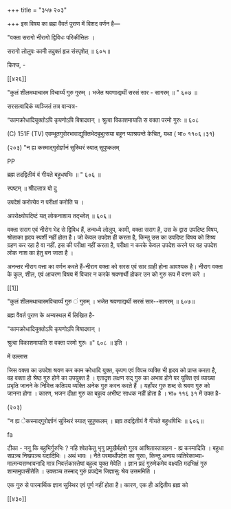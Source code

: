 +++
title = "३५७ २०३"

+++
इस विषय का ब्रह्म वैवर्त पुराण में विशद वर्णन है— 

"वक्ता सरागो नीरागो द्विविधः परिकीत्तितः । 

सरागो लोलुपः कामी तदुक्तं हृन्न संस्पृशेत् ॥ ६०५॥

किश्च, - 

[[४२६]]

"कुलं शीलमथाचारम विचार्य्यं गुरु गुरुम् । भजेत श्रवणाद्यथीं सरसं सार - सागरम् ॥ " ६०७ ॥ 

सरसत्वादिकं व्यञ्जितं तत्र वान्यत्र- 

“कामक्रोधादियुक्तोऽपि कृपणोऽपि विषादवान् । श्रुत्वा विकाशमायाति स वक्ता परमो गुरुः ॥ ६०८ 

(C) 151F (TV) एवम्भूतगुरोरभावाद्युक्तिभेदबुभुत्सया बहून प्याश्रयन्ते केचित्, यथा ( भा० ११०६।३१) 

(२०३) "न ह्य कस्माद्गुरोर्ज्ञानं सुस्थिरं स्यात् सुपुष्कलम् 

PP 

ब्रह्म तदद्वितीयं वं गीयते बहुधषभिः ॥ " ६०६ ॥ 

स्पष्टम् ॥ श्रीदत्तात्र यो दु 

उपदेशं करोत्येव न परीक्षां करोति च । 

अपरोक्ष्योपदिष्टं यत् लोकनाशाय तद्भवेत् ॥ ६०६॥ 

वक्ता सराग एवं नीरोग भेद से द्विविध हैं, तन्मध्ये लोलुप, कामी, वक्ता सराग है, उस के द्वारा उपदिष्ट विषय, श्रोताका हृदय स्पर्शी नहीं होता है। जो केवल उपदेश ही करता है, किन्तु उस का उपदिष्ट विषय को शिष्य ग्रहण कर रहा है वा नहीं. इस की परीक्षा नहीं करता है, परीक्षा न करके केवल उपदेश करने पर वह उपदेश लोक नाश का हेतु बन जाता है । 

अनन्तर नीराग वत्ता का वर्णन करते हैं-नीराग वक्ता को सरस एवं सार ग्राही होना आवश्यक है। नीराग वक्ता के कुल, शील, एवं आचरण विषय में विचार न करके श्रवणार्थी होकर उन को गुरु रूप में वरण करे । 

[[1]]

"कुलं शीलमथाचारमविचार्य्यं गुरु ं गुरुम् । भजेत श्रवणाद्यर्थी सरसं सार--सागरम् ॥ ६०७॥ 

ब्रह्म वैवर्त पुराण के अन्यस्थल में लिखित है- 

"कामक्रोधादियुक्तोऽपि कृपणोऽपि विषादवान् । 

श्रुत्वा विकाशमायाति स वक्ता परमो गुरुः ॥" ६०८ ॥ इति । 

में उल्लास 

जिस वक्ता का उपदेश श्रवण कर काम क्रोधादि युक्त, कृपण एवं विपन्न व्यक्ति भी हृदय को प्राप्त करता है, वह वक्ता हो श्रेष्ठ गुरु होने का उपयुक्त है । एतादृश लक्षण सद् गुरु का अभाव होने पर युक्ति एवं व्याख्या प्रभृति जानने के निमित्त कतिपय व्यक्ति अनेक गुरु करन करते हैं । यहाँपर गुरु शब्द से श्रवण गुरु को जानना होगा । कारण, भजन दीक्षा गुरु का बहुत्व अभीष्ट साधक नहीं होता है । भा० ११६ ३१ में उक्त है- 

(२०३) 


"न ह्य ेकस्माद्गुरोर्ज्ञानं सुस्थिरं स्यात् सुपुष्कलम् । ब्रह्म तदद्वितीयं वै गीयते बहुधषिभिः ॥ ६०६॥ 

fa 

टीका - ननु कि बहुभिर्गुरुभिः ? नहि श्वेतकेतु भृगु प्रमुखैर्बहवो गुरव आश्रितास्तत्राहन - ह्य कस्मादिति । बहुधा सप्रञ्च निष्प्रपञ्च यदादिभिः । अथं भावः । नैते परमार्थोपदेश का गुरवः, किन्तु अन्वय व्यतिरेकाभ्या- मात्मन्यसम्भावनादि मात्र निवर्त्तकास्तेषां बहुत्व युक्त मेवेति । ज्ञान प्रदं गुरुमेकमेव वक्ष्यति मदभिक्षं गुरु शान्तमुपासीतेति । उक्तञ्च तस्माद् गुरुं प्रपद्येन जिज्ञासुः श्रेय उत्तममिति । 

एक गुरु से पारमार्थिक ज्ञान सुस्थिर एवं पूर्ण नहीं होता है। कारण, एक ही अद्वितीय ब्रह्म को 

[[४३०]] 
